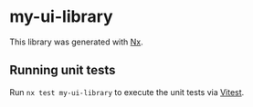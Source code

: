 # my-ui-library

This library was generated with [Nx](https://nx.dev).

## Running unit tests

Run `nx test my-ui-library` to execute the unit tests via [Vitest](https://vitest.dev/).

